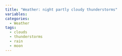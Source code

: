```yaml
---
title: "Weather: night partly cloudy thunderstorms"
variables:
categories:
  - Weather
tags:
  - clouds
  - thunderstorms
  - rain
  - moon
---
```

